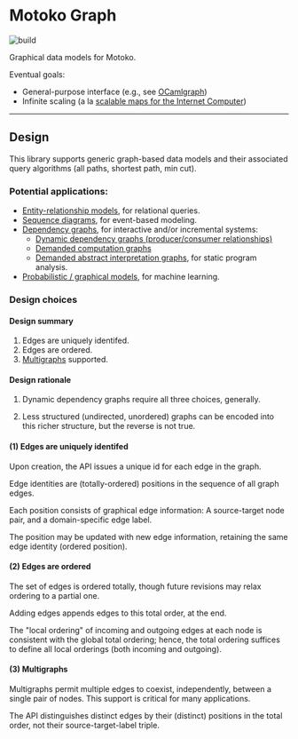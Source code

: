 # Motoko Graph

![build](https://github.com/matthewhammer/motoko-graph/workflows/build/badge.svg)

Graphical data models for Motoko.

Eventual goals:
 - General-purpose interface (e.g., see [OCamlgraph](http://ocamlgraph.lri.fr/index.en.html))
 - Infinite scaling (a la [scalable maps for the Internet Computer](https://github.com/dfinity/motoko-bigmap))


-------------------------

## Design

This library supports generic graph-based data models and their
associated query algorithms (all paths, shortest path, min cut).

### Potential applications:

- [Entity-relationship models](https://en.wikipedia.org/wiki/Entity%E2%80%93relationship_model), for relational queries.
- [Sequence diagrams](https://en.wikipedia.org/wiki/Sequence_diagram), for event-based modeling.
- [Dependency graphs](https://en.wikipedia.org/wiki/Dependency_graph), for interactive and/or incremental systems:
  - [Dynamic dependency graphs (producer/consumer relationships)](https://en.wikipedia.org/wiki/Incremental_computing#Dynamic_methods)
  - [Demanded computation graphs](https://arxiv.org/abs/1503.07792)
  - [Demanded abstract interpretation graphs]((https://github.com/cuplv/d1a_impl)), for static program analysis.
- [Probabilistic / graphical models](https://en.wikipedia.org/wiki/Graphical_model), for machine learning.

### Design choices

#### Design summary

1. Edges are uniquely identifed.
2. Edges are ordered.
3. [Multigraphs](https://en.wikipedia.org/wiki/Multigraph) supported.

#### Design rationale

1. Dynamic dependency graphs require all three choices, generally.

2. Less structured (undirected, unordered) graphs can be
   encoded into this richer structure, but the reverse is not true.

#### (1) Edges are uniquely identifed

Upon creation, the API issues a unique id for each edge in the graph.

Edge identities are (totally-ordered) positions in the sequence of all graph edges.

Each position consists of graphical edge information:
A source-target node pair, and a domain-specific edge label.

The position may be updated with new edge information,
retaining the same edge identity (ordered position).

#### (2) Edges are ordered

The set of edges is ordered totally, though future revisions may relax ordering to a partial one.

Adding edges appends edges to this total order, at the end.

The "local ordering" of incoming and outgoing edges at each node is
consistent with the global total ordering; hence, the total ordering
suffices to define all local orderings (both incoming and outgoing).

#### (3) Multigraphs

Multigraphs permit multiple edges to coexist, independently, between a
single pair of nodes. This support is critical for many applications.

The API distinguishes distinct edges by their (distinct) positions in
the total order, not their source-target-label triple.


